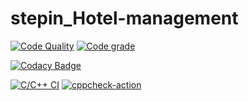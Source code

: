 # stepin_Hotel-management

[![Code Quality](https://www.code-inspector.com/project/27642/score/svg)](https://www.code-inspector.com)
[![Code grade](https://www.code-inspector.com/project/27642/status/svg)](https://www.code-inspector.com)

[![Codacy Badge](https://app.codacy.com/project/badge/Grade/27e2bb009be444c88d3e5fc04ccd82d0)](https://www.codacy.com/gh/soumya1349/stepin_Hotel-management/dashboard?utm_source=github.com&amp;utm_medium=referral&amp;utm_content=soumya1349/stepin_Hotel-management&amp;utm_campaign=Badge_Grade)

[![C/C++ CI](https://github.com/soumya1349/stepin_Hotel-management/actions/workflows/c-build.yml/badge.svg)](https://github.com/soumya1349/stepin_Hotel-management/actions/workflows/c-build.yml)
[![cppcheck-action](https://github.com/soumya1349/stepin_Hotel-management/actions/workflows/cppcheck.yml/badge.svg)](https://github.com/soumya1349/stepin_Hotel-management/actions/workflows/cppcheck.yml)
